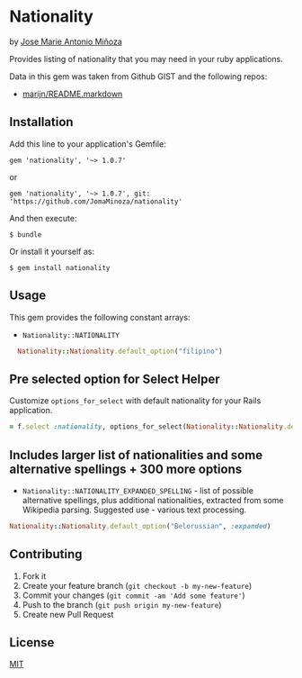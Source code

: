 # Nationality
by [Jose Marie Antonio Miñoza](https://github.com/JomaMinoza)

Provides listing of nationality that you may need in your ruby applications.

Data in this gem was taken from Github GIST and the following repos:

* [marijn/README.markdown](https://gist.github.com/marijn/274449#file-nationalities-yaml)

## Installation

Add this line to your application's Gemfile:

    gem 'nationality', '~> 1.0.7'
   

or

    gem 'nationality', '~> 1.0.7', git: 'https://github.com/JomaMinoza/nationality'

And then execute:

    $ bundle

Or install it yourself as:

    $ gem install nationality

## Usage

This gem provides the following constant arrays:

* `Nationality::NATIONALITY`
```ruby
  Nationality::Nationality.default_option("filipino")
```

## Pre selected option for Select Helper

Customize `options_for_select` with default nationality for your Rails application.

```ruby
= f.select :nationality, options_for_select(Nationality::Nationality.default_option("filipino"), :selected => f.object.nationality), {include_blank: "What's your nationality?"}, {:class => 'form-control' }
```

## Includes larger list of nationalities  and some alternative spellings + 300 more options
* `Nationality::NATIONALITY_EXPANDED_SPELLING` - list of possible alternative spellings, plus additional nationalities, extracted from some Wikipedia parsing. Suggested use - various text processing.

```ruby
Nationality::Nationality.default_option("Belorussian", :expanded)
```

## Contributing

1. Fork it
2. Create your feature branch (`git checkout -b my-new-feature`)
3. Commit your changes (`git commit -am 'Add some feature'`)
4. Push to the branch (`git push origin my-new-feature`)
5. Create new Pull Request

## License

[MIT](LICENSE.txt)
